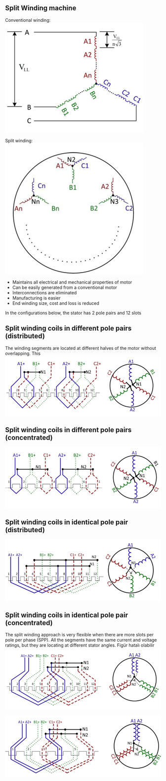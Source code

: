 ## Split Winding machine
Conventional winding:
![](./images/machine/conventional.png)

Split winding:
![](./images/machine/split.png)

* Maintains all electrical and mechanical properties of motor
* Can be easily generated from a conventional motor
* Interconnections are eliminated
* Manufacturing is easier
* End winding size, cost and loss is reduced

In the configurations below, the stator has 2 pole pairs and 12 slots
## Split winding coils in different pole pairs (distributed)
The winding segments are located at different halves of the motor without overlapping. This
![](./images/machine/split1.png)

## Split winding coils in different pole pairs (concentrated)
![](./images/machine/split2.png)

## Split winding coils in identical pole pair (distributed)
![](./images/machine/split3.png)

## Split winding coils in identical pole pair (concentrated)
The split winding approach is very flexible when there are more slots per pole per phase (SPP).
All the segments have the same current and voltage ratings, but they are locating at different stator angles.
Figür hatalı olabilir
![](./images/machine/split4.png)


![](./images/machine/split5.png)
